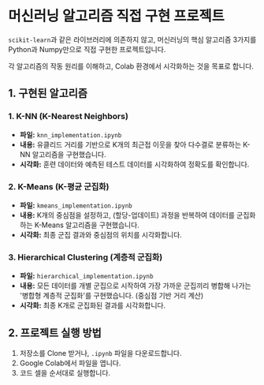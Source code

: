 # 머신러닝 알고리즘 직접 구현 프로젝트

`scikit-learn`과 같은 라이브러리에 의존하지 않고, 머신러닝의 핵심 알고리즘 3가지를 Python과 Numpy만으로 직접 구현한 프로젝트입니다.

각 알고리즘의 작동 원리를 이해하고, Colab 환경에서 시각화하는 것을 목표로 합니다.

## 1. 구현된 알고리즘

### 1. K-NN (K-Nearest Neighbors)
- **파일:** `knn_implementation.ipynb`
- **내용:** 유클리드 거리를 기반으로 K개의 최근접 이웃을 찾아 다수결로 분류하는 K-NN 알고리즘을 구현했습니다.
- **시각화:** 훈련 데이터와 예측된 테스트 데이터를 시각화하여 정확도를 확인합니다.

### 2. K-Means (K-평균 군집화)
- **파일:** `kmeans_implementation.ipynb`
- **내용:** K개의 중심점을 설정하고, (할당-업데이트) 과정을 반복하여 데이터를 군집화하는 K-Means 알고리즘을 구현했습니다.
- **시각화:** 최종 군집 결과와 중심점의 위치를 시각화합니다.

### 3. Hierarchical Clustering (계층적 군집화)
- **파일:** `hierarchical_implementation.ipynb`
- **내용:** 모든 데이터를 개별 군집으로 시작하여 가장 가까운 군집끼리 병합해 나가는 '병합형 계층적 군집화'를 구현했습니다. (중심점 기반 거리 계산)
- **시각화:** 최종 K개로 군집화된 결과를 시각화합니다.

## 2. 프로젝트 실행 방법

1. 저장소를 Clone 받거나, `.ipynb` 파일을 다운로드합니다.
2. Google Colab에서 파일을 엽니다.
3. 코드 셀을 순서대로 실행합니다.
